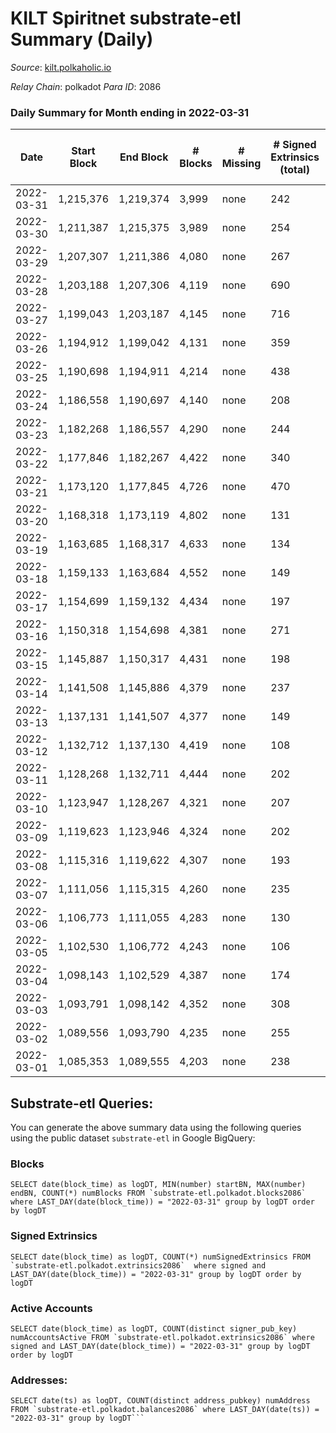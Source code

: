 # KILT Spiritnet substrate-etl Summary (Daily)

_Source_: [kilt.polkaholic.io](https://kilt.polkaholic.io)

*Relay Chain*: polkadot
*Para ID*: 2086



### Daily Summary for Month ending in 2022-03-31


| Date | Start Block | End Block | # Blocks | # Missing | # Signed Extrinsics (total) | # Active Accounts | # Addresses with Balances | # Events | # Transfers | # XCM Transfers In | # XCM Transfers Out |
| ---- | ----------- | --------- | -------- | --------- | --------------------------- | ----------------- | ------------------------- | -------- | ----------- | ------------------ | ------------------- |
| 2022-03-31 | 1,215,376 | 1,219,374 | 3,999 | none  | 242 | 124 | 13,421 | 305,663 | 169 ($361,275.32) |   |   |
| 2022-03-30 | 1,211,387 | 1,215,375 | 3,989 | none  | 254 | 136 | 13,405 | 304,444 | 149 ($650,687.85) |   |   |
| 2022-03-29 | 1,207,307 | 1,211,386 | 4,080 | none  | 267 | 141 | 13,387 | 309,886 | 158 ($310,368.60) |   |   |
| 2022-03-28 | 1,203,188 | 1,207,306 | 4,119 | none  | 690 | 387 | 13,370 | 313,289 | 551 ($1,879,973.99) |   |   |
| 2022-03-27 | 1,199,043 | 1,203,187 | 4,145 | none  | 716 | 219 | 13,314 | 314,149 | 602 ($3,429,012.77) |   |   |
| 2022-03-26 | 1,194,912 | 1,199,042 | 4,131 | none  | 359 | 156 | 13,145 | 310,002 | 252 ($396,657.44) |   |   |
| 2022-03-25 | 1,190,698 | 1,194,911 | 4,214 | none  | 438 | 197 | 13,084 | 316,044 | 295 ($863,902.75) |   |   |
| 2022-03-24 | 1,186,558 | 1,190,697 | 4,140 | none  | 208 | 110 | 13,037 | 308,373 | 108 ($939,330.67) |   |   |
| 2022-03-23 | 1,182,268 | 1,186,557 | 4,290 | none  | 244 | 121 | 13,025 | 316,628 | 119 ($101,301.78) |   |   |
| 2022-03-22 | 1,177,846 | 1,182,267 | 4,422 | none  | 340 | 146 | 13,015 | 324,179 | 214 ($292,581.69) |   |   |
| 2022-03-21 | 1,173,120 | 1,177,845 | 4,726 | none  | 470 | 87 | 12,991 | 346,875 | 72 ($241,093.45) |   |   |
| 2022-03-20 | 1,168,318 | 1,173,119 | 4,802 | none  | 131 | 84 | 12,984 | 348,234 | 56 ($123,094.69) |   |   |
| 2022-03-19 | 1,163,685 | 1,168,317 | 4,633 | none  | 134 | 77 | 12,978 | 334,450 | 67 ($135,869.95) |   |   |
| 2022-03-18 | 1,159,133 | 1,163,684 | 4,552 | none  | 149 | 91 | 12,970 | 327,347 | 57 ($45,001.18) |   |   |
| 2022-03-17 | 1,154,699 | 1,159,132 | 4,434 | none  | 197 | 117 | 12,963 | 316,837 | 76 ($192,953.23) |   |   |
| 2022-03-16 | 1,150,318 | 1,154,698 | 4,381 | none  | 271 | 139 | 12,958 | 312,184 | 154 ($258,879.40) |   |   |
| 2022-03-15 | 1,145,887 | 1,150,317 | 4,431 | none  | 198 | 111 | 12,944 | 312,133 | 114 ($243,352.45) |   |   |
| 2022-03-14 | 1,141,508 | 1,145,886 | 4,379 | none  | 237 | 119 | 12,932 | 308,898 | 163 ($191,684.57) |   |   |
| 2022-03-13 | 1,137,131 | 1,141,507 | 4,377 | none  | 149 | 88 | 12,889 | 306,685 | 85 ($211,405.41) |   |   |
| 2022-03-12 | 1,132,712 | 1,137,130 | 4,419 | none  | 108 | 70 | 12,868 | 308,690 | 53 ($53,784.60) |   |   |
| 2022-03-11 | 1,128,268 | 1,132,711 | 4,444 | none  | 202 | 110 | 12,860 | 319,006 | 92 ($126,124.05) |   |   |
| 2022-03-10 | 1,123,947 | 1,128,267 | 4,321 | none  | 207 | 97 | 12,848 | 315,003 | 88 ($197,548.68) |   |   |
| 2022-03-09 | 1,119,623 | 1,123,946 | 4,324 | none  | 202 | 123 | 12,841 | 318,109 | 108 ($349,478.02) |   |   |
| 2022-03-08 | 1,115,316 | 1,119,622 | 4,307 | none  | 193 | 113 | 12,840 | 315,289 | 94 ($137,653.30) |   |   |
| 2022-03-07 | 1,111,056 | 1,115,315 | 4,260 | none  | 235 | 116 | 12,818 | 312,163 | 506 ($351,703.47) |   |   |
| 2022-03-06 | 1,106,773 | 1,111,055 | 4,283 | none  | 130 | 74 | 12,615 | 311,511 | 68 ($195,423.35) |   |   |
| 2022-03-05 | 1,102,530 | 1,106,772 | 4,243 | none  | 106 | 67 | 12,610 | 306,422 | 51 ($164,168.66) |   |   |
| 2022-03-04 | 1,098,143 | 1,102,529 | 4,387 | none  | 174 | 100 | 12,608 | 315,768 | 85 ($186,076.74) |   |   |
| 2022-03-03 | 1,093,791 | 1,098,142 | 4,352 | none  | 308 | 127 | 12,599 | 322,982 | 149 ($310,324.80) |   |   |
| 2022-03-02 | 1,089,556 | 1,093,790 | 4,235 | none  | 255 | 101 | 12,578 | 312,563 | 94 ($207,788.59) |   |   |
| 2022-03-01 | 1,085,353 | 1,089,555 | 4,203 | none  | 238 | 102 | 12,563 | 307,760 | 146 ($347,520.91) |   |   |

## Substrate-etl Queries:
You can generate the above summary data using the following queries using the public dataset `substrate-etl` in Google BigQuery:


### Blocks
```
SELECT date(block_time) as logDT, MIN(number) startBN, MAX(number) endBN, COUNT(*) numBlocks FROM `substrate-etl.polkadot.blocks2086`  where LAST_DAY(date(block_time)) = "2022-03-31" group by logDT order by logDT
```


### Signed Extrinsics
```
SELECT date(block_time) as logDT, COUNT(*) numSignedExtrinsics FROM `substrate-etl.polkadot.extrinsics2086`  where signed and LAST_DAY(date(block_time)) = "2022-03-31" group by logDT order by logDT
```


### Active Accounts
```
SELECT date(block_time) as logDT, COUNT(distinct signer_pub_key) numAccountsActive FROM `substrate-etl.polkadot.extrinsics2086` where signed and LAST_DAY(date(block_time)) = "2022-03-31" group by logDT order by logDT
```


### Addresses:
```
SELECT date(ts) as logDT, COUNT(distinct address_pubkey) numAddress FROM `substrate-etl.polkadot.balances2086` where LAST_DAY(date(ts)) = "2022-03-31" group by logDT```

